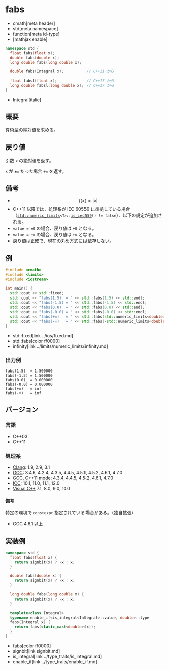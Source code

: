 # fabs
* cmath[meta header]
* std[meta namespace]
* function[meta id-type]
* [mathjax enable]

```cpp
namespace std {
  float fabs(float x);
  double fabs(double x);
  long double fabs(long double x);

  double fabs(Integral x);          // C++11 から

  float fabsf(float x);             // C++17 から
  long double fabsl(long double x); // C++17 から
}
```
* Integral[italic]

## 概要
算術型の絶対値を求める。


## 戻り値
引数 `x` の絶対値を返す。

`x` が `±∞` だった場合 `+∞` を返す。


## 備考
- $$ f(x) = | x | $$
- C++11 以降では、処理系が IEC 60559 に準拠している場合（[`std::numeric_limits`](../limits/numeric_limits.md)`<T>::`[`is_iec559`](../limits/numeric_limits/is_iec559.md)`() != false`）、以下の規定が追加される。
- `value = ±0` の場合、戻り値は `+0` となる。
- `value = ±∞` の場合、戻り値は `+∞` となる。
- 戻り値は正確で、現在の丸め方式には依存しない。


## 例
```cpp example
#include <cmath>
#include <limits>
#include <iostream>

int main() {
  std::cout << std::fixed;
  std::cout << "fabs(1.5)  = " << std::fabs(1.5) << std::endl;
  std::cout << "fabs(-1.5) = " << std::fabs(-1.5) << std::endl;
  std::cout << "fabs(0.0)  = " << std::fabs(0.0) << std::endl;
  std::cout << "fabs(-0.0) = " << std::fabs(-0.0) << std::endl;
  std::cout << "fabs(+∞)   = " << std::fabs(std::numeric_limits<double>::infinity()) << std::endl;
  std::cout << "fabs(-∞)   = " << std::fabs(-std::numeric_limits<double>::infinity()) << std::endl;
}
```
* std::fixed[link ../ios/fixed.md]
* std::fabs[color ff0000]
* infinity[link ../limits/numeric_limits/infinity.md]

### 出力例
```
fabs(1.5)  = 1.500000
fabs(-1.5) = 1.500000
fabs(0.0)  = 0.000000
fabs(-0.0) = 0.000000
fabs(+∞)   = inf
fabs(-∞)   = inf
```

## バージョン
### 言語
- C++03
- C++11

### 処理系
- [Clang](/implementation.md#clang): 1.9, 2.9, 3.1
- [GCC](/implementation.md#gcc): 3.4.6, 4.2.4, 4.3.5, 4.4.5, 4.5.1, 4.5.2, 4.6.1, 4.7.0
- [GCC, C++11 mode](/implementation.md#gcc): 4.3.4, 4.4.5, 4.5.2, 4.6.1, 4.7.0
- [ICC](/implementation.md#icc): 10.1, 11.0, 11.1, 12.0
- [Visual C++](/implementation.md#visual_cpp) 7.1, 8.0, 9.0, 10.0

#### 備考
特定の環境で `constexpr` 指定されている場合がある。（独自拡張）

- GCC 4.6.1 以上


## 実装例
```cpp
namespace std {
  float fabs(float x) {
    return signbit(x) ? -x : x;
  }

  double fabs(double x) {
    return signbit(x) ? -x : x;
  }

  long double fabs(long double x) {
    return signbit(x) ? -x : x;
  }

  template<class Integral>
  typename enable_if<is_integral<Integral>::value, double>::type
  fabs(Integral x) {
    return fabs(static_cast<double>(x));
  }
}
```
* fabs[color ff0000]
* signbit[link signbit.md]
* is_integral[link ../type_traits/is_integral.md]
* enable_if[link ../type_traits/enable_if.md]
